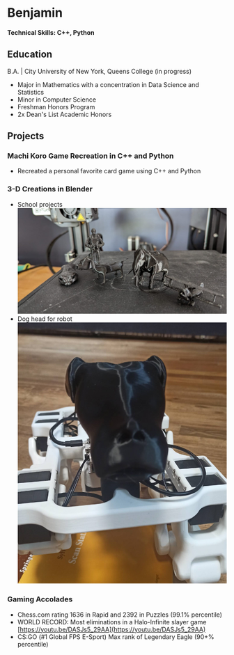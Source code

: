 # Benjamin

#### Technical Skills: C++, Python

## Education
 B.A. | City University of New York, Queens College (in progress)
- Major in Mathematics with a concentration in Data Science and Statistics
- Minor in Computer Science
- Freshman Honors Program
- 2x Dean's List Academic Honors

## Projects
### Machi Koro Game Recreation in C++ and Python
- Recreated a personal favorite card game using C++ and Python

### 3-D Creations in Blender
- School projects
  ![](/assets/final3dprintsWeb.jpeg)
- Dog head for robot
  ![](/assets/dogHeadPic2.jpg)

### Gaming Accolades
- Chess.com rating 1636 in Rapid and 2392 in Puzzles (99.1% percentile)
- WORLD RECORD: Most eliminations in a Halo-Infinite slayer game
  [https://youtu.be/DASJs5_29AA](https://youtu.be/DASJs5_29AA)
- CS:GO (#1 Global FPS E-Sport) Max rank of Legendary Eagle (90+% percentile)
